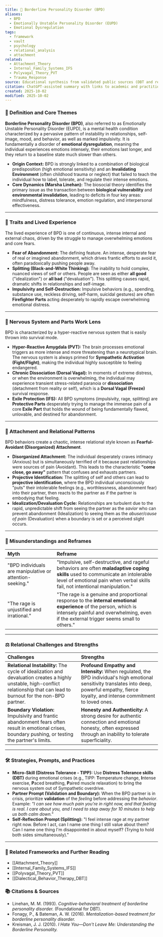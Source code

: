 ```yaml
---
title: 🖤 Borderline Personality Disorder (BPD)
aliases:
  - BPD
  - Emotionally Unstable Personality Disorder (EUPD)
  - Emotional Dysregulation
tags:
  - framework
  - vault
  - psychology
  - relational_analysis
  - attachment
related:
  - Attachment_Theory
  - Internal_Family_Systems_IFS
  - Polyvagal_Theory_PVT
  - Trauma_Response
source: Educational synthesis from validated public sources (DBT and relational theory)
citation: ChatGPT-assisted summary with links to academic and practitioner materials
created: 2025-10-02
modified: 2025-10-02
---
```

### 🧩 Definition and Core Themes

**Borderline Personality Disorder (BPD)**, also referred to as Emotionally Unstable Personality Disorder (EUPD), is a mental health condition characterized by a pervasive pattern of instability in relationships, self-image, mood, and behavior, as well as marked impulsivity. It is fundamentally a disorder of **emotional dysregulation**, meaning the individual experiences emotions intensely, their emotions last longer, and they return to a baseline state much slower than others.

-   **Origin Context:** BPD is strongly linked to a combination of biological predisposition (high emotional sensitivity) and an **Invalidating Environment** (often childhood trauma or neglect) that failed to teach the individual how to label, tolerate, and regulate their intense emotions.
-   **Core Dynamics (Marsha Linehan):** The biosocial theory identifies the primary issue as the transaction between **biological vulnerability** and **environmental invalidation**, leading to deficits in four key areas: mindfulness, distress tolerance, emotion regulation, and interpersonal effectiveness.

---

### 🌿 Traits and Lived Experience

The lived experience of BPD is one of continuous, intense internal and external chaos, driven by the struggle to manage overwhelming emotions and core fears.

-   **Fear of Abandonment:** The defining feature. An intense, desperate fear of real or imagined abandonment, which drives frantic efforts to avoid it, often paradoxically pushing people away.
-   **Splitting (Black-and-White Thinking):** The inability to hold complex, nuanced views of self or others. People are seen as either **all good** ("idealization") or **all bad** ("devaluation"). This splitting causes rapid, dramatic shifts in relationships and self-image.
-   **Impulsivity and Self-Destruction:** Impulsive behaviors (e.g., spending, substance use, reckless driving, self-harm, suicidal gestures) are often **Firefighter Parts** acting desperately to rapidly escape overwhelming emotional distress.

---

### 🧠 Nervous System and Parts Work Lens

BPD is characterized by a hyper-reactive nervous system that is easily thrown into survival mode.

-   **Hyper-Reactive Amygdala (PVT):** The brain processes emotional triggers as more intense and more threatening than a neurotypical brain. The nervous system is always primed for **Sympathetic Activation (Fight/Flight)**, making the individual highly susceptible to feeling endangered.
-   **Chronic Dissociation (Dorsal Vagal):** In moments of extreme distress, or when the environment is overwhelming, the individual may experience transient stress-related paranoia or **dissociation** (detachment from reality or self), which is a **Dorsal Vagal (Freeze)** survival response.
-   **Exile Protection (IFS):** All BPD symptoms (impulsivity, rage, splitting) are **Protective Parts** desperately trying to manage the immense pain of a core **Exile Part** that holds the wound of being fundamentally flawed, unlovable, and destined for abandonment.

---

### 💞 Attachment and Relational Patterns

BPD behaviors create a chaotic, intense relational style known as **Fearful-Avoidant (Disorganized) Attachment**.

-   **Disorganized Attachment:** The individual desperately craves intimacy (Anxious) but is simultaneously terrified of it because past relationships were sources of pain (Avoidant). This leads to the characteristic **"come close, go away"** pattern that confuses and exhausts partners.
-   **Projective Identification:** The splitting of self and others can lead to **projective identification**, where the BPD individual unconsciously "puts" their intolerable feelings (e.g., worthlessness, abandonment fear) into their partner, then reacts to the partner as if the partner is embodying that feeling.
-   **Idealization/Devaluation Cycle:** Relationships are turbulent due to the rapid, unpredictable shift from seeing the partner as the *savior* who can prevent abandonment (Idealization) to seeing them as the *abuser/cause of pain* (Devaluation) when a boundary is set or a perceived slight occurs.

---

### 🔄 Misunderstandings and Reframes

| Myth | Reframe |
| :--- | :--- |
| "BPD individuals are manipulative or attention-seeking." | "Impulsive, self-destructive, and rageful behaviors are often **maladaptive coping skills** used to communicate an intolerable level of emotional pain when verbal skills fail, not intentional manipulation." |
| "The rage is unjustified and irrational." | "The rage is a genuine and proportional response to the **internal emotional experience** of the person, which is intensely painful and overwhelming, even if the external trigger seems small to others." |

---

### ⚖️ Relational Challenges and Strengths

| Challenges | Strengths |
| :--- | :--- |
| **Relational Instability:** The cycle of idealization and devaluation creates a highly unstable, high-conflict relationship that can lead to burnout for the non-BPD partner. | **Profound Empathy and Intensity:** When regulated, the BPD individual's high emotional sensitivity translates into deep, powerful empathy, fierce loyalty, and intense commitment to loved ones. |
| **Boundary Violation:** Impulsivity and frantic abandonment fears often result in emotional crises, boundary pushing, or testing the partner's limits. | **Honesty and Authenticity:** A strong desire for authentic connection and emotional honesty, often expressed through an inability to tolerate superficiality. |

---

### 🛠️ Strategies, Prompts, and Practices

-   **Micro-Skill (Distress Tolerance - TIPP):** Use **Distress Tolerance skills (DBT)** during emotional crises (e.g., TIPP: **T**emperature change, **I**ntense exercise, **P**aced breathing, **P**aired muscle relaxation) to bring the nervous system out of Sympathetic overdrive.
-   **Partner Prompt (Validation and Boundary):** When the BPD partner is in crisis, prioritize **validation** of the *feeling* before addressing the *behavior*. Example: *"I can see how much pain you're in right now, and that feeling is real. I care about you, and I need to step away for 10 minutes to help us both calm down."*
-   **Self-Reflection Prompt (Splitting):** "I feel intense rage at my partner right now. Before I act, can I name one thing I still value about them? Can I name one thing I'm disappointed in about myself? (Trying to hold both sides simultaneously)."

---

### 🔗 Related Frameworks and Further Reading

-   [[Attachment_Theory]]
-   [[Internal_Family_Systems_IFS]]
-   [[Polyvagal_Theory_PVT]]
-   [[Dialectical_Behavior_Therapy_DBT]]

### 📚 Citations & Sources

-   Linehan, M. M. (1993). *Cognitive-behavioral treatment of borderline personality disorder.* (Foundational for DBT).
-   Fonagy, P., & Bateman, A. W. (2016). *Mentalization-based treatment for borderline personality disorder.*
-   Kreisman, J. J. (2010). *I Hate You—Don't Leave Me: Understanding the Borderline Personality.*